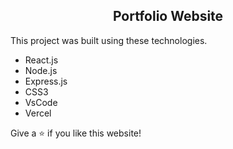 <h2 align="center">
  Portfolio Website<br/>
</h2>

This project was built using these technologies.

- React.js
- Node.js
- Express.js
- CSS3
- VsCode
- Vercel


Give a ⭐ if you like this website!

